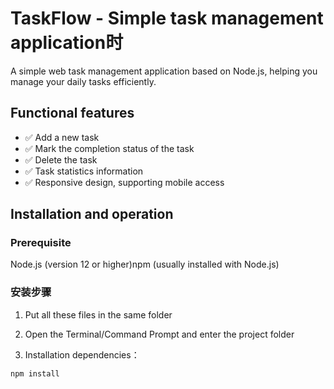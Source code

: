 # TaskFlow - Simple task management application时

A simple web task management application based on Node.js, helping you manage your daily tasks efficiently.

## Functional features

- ✅ Add a new task
- ✅ Mark the completion status of the task
- ✅ Delete the task
- ✅ Task statistics information
- ✅ Responsive design, supporting mobile access

## Installation and operation

### Prerequisite
Node.js (version 12 or higher)npm (usually installed with Node.js)

### 安装步骤

1. Put all these files in the same folder

2. Open the Terminal/Command Prompt and enter the project folder

3. Installation dependencies：
```bash
npm install